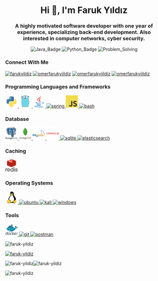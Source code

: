 <h1 align="center">Hi 👋, I'm Faruk Yıldız</h1>
<h3 align="center">A highly motivated software developer with one year of experience, specializing back-end development. Also interested in computer networks, cyber security.</h3>

<div align="center">
<img src="https://hrcdn.net/fcore/assets/generated-badges/java_level_3_stars_5_linkedin-76cbc0ca6b.png" alt="Java_Badge" width="200" display="inline"/>
<img src="https://hrcdn.net/fcore/assets/generated-badges/python_level_3_stars_5_linkedin-f25f994a6e.png" alt="Python_Badge" width="200"/>
<img src="https://hrcdn.net/fcore/assets/generated-badges/problem-solving_level_3_stars_5_linkedin-87839cf294.png" alt="Problem_Solving" width="200"/>
</div>


<h3 align="left">Connect With Me</h3>
<p align="left">
<a href="https://linkedin.com/in/farukyildiz" target="blank"><img align="center" src="https://raw.githubusercontent.com/rahuldkjain/github-profile-readme-generator/master/src/images/icons/Social/linked-in-alt.svg" alt="farukyildiz" height="30" width="40" /></a>
<a href="mailto:omerfarukyiildiz@gmail.com" target="blank"><img align="center" src="https://upload.wikimedia.org/wikipedia/commons/thumb/7/7e/Gmail_icon_%282020%29.svg/1024px-Gmail_icon_%282020%29.svg.png" alt="omerfarukyiildiz" height="30" width="40" /></a>
<a href="https://www.hackerrank.com/omerfarukyiildiz" target="blank"><img align="center" src="https://raw.githubusercontent.com/rahuldkjain/github-profile-readme-generator/master/src/images/icons/Social/hackerrank.svg" alt="omerfarukyiildiz" height="30" width="40" /></a>
<a href="https://tryhackme.com/p/farukyildiz" target="blank"><img align="center" src="https://onurgule.com.tr/wp-content/uploads/2021/07/THMlogo.png" alt="omerfarukyiildiz" height="30" /></a>
</p>

<h3 align="left">Programming Languages and Frameworks</h3>
<p align="left"> 
<a href="https://www.python.org" target="_blank" rel="noreferrer"> 
<img src="https://raw.githubusercontent.com/devicons/devicon/master/icons/python/python-original.svg" alt="python" width="40" height="40"/> 
</a>
<a href="https://golang.org" target="_blank" rel="noreferrer"> 
<img src="https://raw.githubusercontent.com/devicons/devicon/master/icons/go/go-original.svg" alt="go" width="40" height="40"/> 
</a>
<a href="https://www.java.com" target="_blank" rel="noreferrer"> 
<img src="https://raw.githubusercontent.com/devicons/devicon/master/icons/java/java-original.svg" alt="java" width="40" height="40"/>
</a>
<a href="https://spring.io/" target="_blank" rel="noreferrer"> 
<img src="https://www.vectorlogo.zone/logos/springio/springio-icon.svg" alt="spring" width="40" height="40"/> 
</a>
<a href="https://developer.mozilla.org/en-US/docs/Web/JavaScript" target="_blank" rel="noreferrer"> 
<img src="https://raw.githubusercontent.com/devicons/devicon/master/icons/javascript/javascript-original.svg" alt="javascript" width="40" height="40"/> 
</a> 
<a href="https://www.gnu.org/software/bash/" target="_blank" rel="noreferrer"> 
<img src="https://www.vectorlogo.zone/logos/gnu_bash/gnu_bash-icon.svg" alt="bash" width="40" height="40"/> 
</a>
</p>
<h3 align="left">Database</h3>
<p align="left">
<a href="https://www.postgresql.org" target="_blank" rel="noreferrer"> 
<img src="https://raw.githubusercontent.com/devicons/devicon/master/icons/postgresql/postgresql-original-wordmark.svg" alt="postgresql" width="40" height="40"/> 
</a>
<a href="https://www.mongodb.com/" target="_blank" rel="noreferrer"> 
<img src="https://raw.githubusercontent.com/devicons/devicon/master/icons/mongodb/mongodb-original-wordmark.svg" alt="mongodb" width="40" height="40"/> 
</a> 
<a href="https://www.mysql.com/" target="_blank" rel="noreferrer"> 
<img src="https://raw.githubusercontent.com/devicons/devicon/master/icons/mysql/mysql-original-wordmark.svg" alt="mysql" width="40" height="40"/> 
</a> 
<a href="https://www.oracle.com/" target="_blank" rel="noreferrer"> 
<img src="https://raw.githubusercontent.com/devicons/devicon/master/icons/oracle/oracle-original.svg" alt="oracle" width="40" height="40"/> 
</a> 
<a href="https://www.sqlite.org/" target="_blank" rel="noreferrer"> 
<img src="https://www.vectorlogo.zone/logos/sqlite/sqlite-icon.svg" alt="sqlite" width="40" height="40"/> 
</a>
<a href="https://www.elastic.co" target="_blank" rel="noreferrer"> 
<img src="https://www.vectorlogo.zone/logos/elastic/elastic-icon.svg" alt="elasticsearch" width="40" height="40"/> 
</a> 
</p>
<h3 align="left">Caching</h3>
<p align="left">
<a href="https://redis.io" target="_blank" rel="noreferrer"> 
<img src="https://raw.githubusercontent.com/devicons/devicon/master/icons/redis/redis-original-wordmark.svg" alt="redis" width="40" height="40"/> 
</a>
</p>
<h3 align="left">Operating Systems</h3>
<p align="left">
<a href="https://www.linux.org/" target="_blank" rel="noreferrer"> 
<img src="https://raw.githubusercontent.com/devicons/devicon/master/icons/linux/linux-original.svg" alt="linux" width="40" height="40"/> 
</a>
<a href="https://ubuntu.com" target="_blank" rel="noreferrer"> 
<img src="https://cdn.iconscout.com/icon/free/png-256/free-ubuntu-17-1175077.png" alt="ubuntu" width="40" height="40"/> 
</a>
<a href="https://www.kali.org/" target="_blank" rel="noreferrer"> 
<img src="https://www.svgrepo.com/show/330767/kalilinux.svg" alt="kali" width="40" height="40"/> 
</a>
<a href="https://www.microsoft.com/" target="_blank" rel="noreferrer"> 
<img src="https://cdn.iconscout.com/icon/free/png-256/free-windows-221-1175066.png" alt="windows" width="40" height="40"/> 
</a>
</p>
<h3 align="left">Tools</h3>
<p align="left">
<a href="https://www.docker.com/" target="_blank" rel="noreferrer"> 
<img src="https://raw.githubusercontent.com/devicons/devicon/master/icons/docker/docker-original-wordmark.svg" alt="docker" width="40" height="40"/> 
</a> 
<a href="https://git-scm.com/" target="_blank" rel="noreferrer"> 
<img src="https://www.vectorlogo.zone/logos/git-scm/git-scm-icon.svg" alt="git" width="40" height="40"/> 
</a>  
<a href="https://postman.com" target="_blank" rel="noreferrer"> 
<img src="https://www.vectorlogo.zone/logos/getpostman/getpostman-icon.svg" alt="postman" width="40" height="40"/> 
</a> 
</p>


<p><img src="https://github-readme-stats.vercel.app/api/top-langs?username=faruk-yildiz&show_icons=true&locale=en&layout=compact" alt="faruk-yildiz" /></p>

<p align="left"> <a href="https://github.com/ryo-ma/github-profile-trophy"><img src="https://github-profile-trophy.vercel.app/?username=faruk-yildiz" alt="faruk-yildiz" /></a> </p>

<div style="display: flex;">
<img align="center" src="https://github-readme-streak-stats.herokuapp.com/?user=faruk-yildiz&" alt="faruk-yildiz" />
<img align="center" src="https://github-readme-stats.vercel.app/api?username=faruk-yildiz&show_icons=true&locale=en"  alt="faruk-yildiz" />
</div>

<p style="margin:2 0 0 0;" align="left"><img src="https://komarev.com/ghpvc/?username=faruk-yildiz&label=Profile%20views&color=0e75b6&style=flat" alt="faruk-yildiz" /></p>
